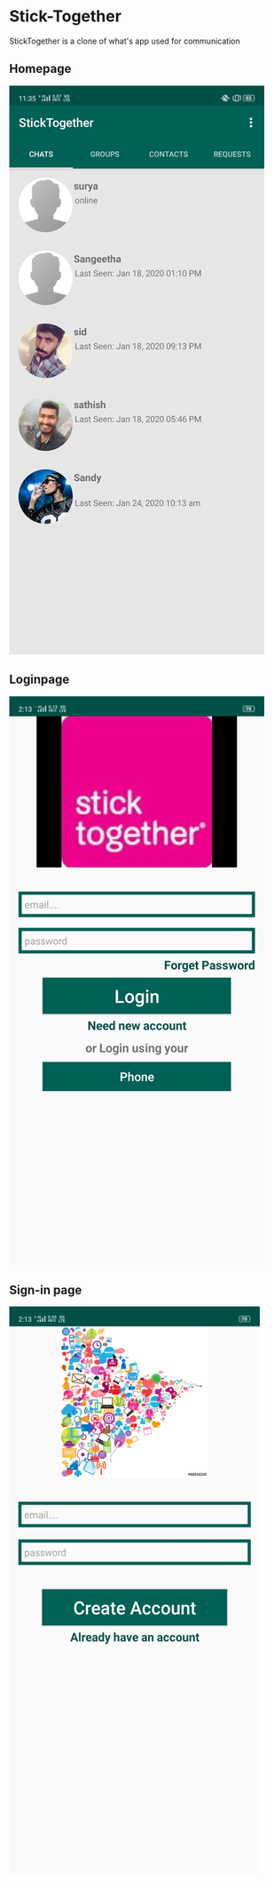 # Stick-Together

StickTogether is a clone of what's app used for communication

## **Homepage**

![HomePage](images/homepage.jpg "Homepage")

## **Loginpage**

![Loginpage](images/loginpage.jpg "Loginpage")

## **Sign-in page**

![Sign-in](images/signup.jpg "Sign-in")
